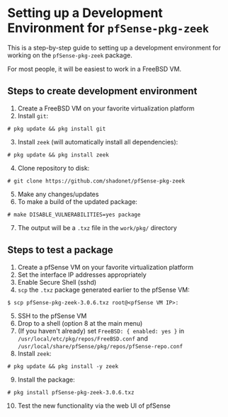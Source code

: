 # Setting up a Development Environment for `pfSense-pkg-zeek`

This is a step-by-step guide to setting up a development environment
for working on the `pfSense-pkg-zeek` package.

For most people, it will be easiest to work in a FreeBSD VM.

## Steps to create development environment

1. Create a FreeBSD VM on your favorite virtualization platform
2. Install `git`: 
```
# pkg update && pkg install git
```
3. Install `zeek` (will automatically install all dependencies):
```
# pkg update && pkg install zeek
```
4. Clone repository to disk:
```
# git clone https://github.com/shadonet/pfSense-pkg-zeek
```
5. Make any changes/updates
6. To make a build of the updated package:
```
# make DISABLE_VULNERABILITIES=yes package
```
7. The output will be a `.txz` file in the `work/pkg/` directory

## Steps to test a package

1. Create a pfSense VM on your favorite virtualization platform
2. Set the interface IP addresses appropriately
3. Enable Secure Shell (sshd)
4. `scp` the `.txz` package generated earlier to the pfSense VM:
```
$ scp pfSense-pkg-zeek-3.0.6.txz root@<pfSense VM IP>:
```
5. SSH to the pfSense VM
6. Drop to a shell (option 8 at the main menu)
7. (If you haven't already) set `FreeBSD: { enabled: yes }` in `/usr/local/etc/pkg/repos/FreeBSD.conf` and `/usr/local/share/pfSense/pkg/repos/pfSense-repo.conf`
8. Install `zeek`:
```
# pkg update && pkg install -y zeek
```
9. Install the package:
```
# pkg install pfSense-pkg-zeek-3.0.6.txz
```
10. Test the new functionality via the web UI of pfSense
